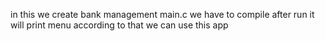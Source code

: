 in this we create bank management 
main.c we have to compile 
after run it will print menu according to that we can use this app
